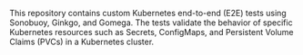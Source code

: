 This repository contains custom Kubernetes end-to-end (E2E) tests using Sonobuoy, Ginkgo, and Gomega. The tests validate the behavior of specific Kubernetes resources such as Secrets, ConfigMaps, and Persistent Volume Claims (PVCs) in a Kubernetes cluster.
